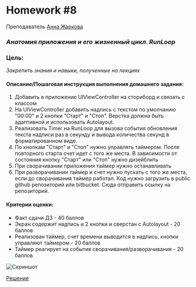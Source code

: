 # Homework #8
Преподаватель [Анна Жаркова][Teacher]
### _Анатомия приложения и его жизненный цикл. RunLoop_
### Цель:
 _Закрепить знания и навыки, полученные на лекциях_

#### Описание/Пошаговая инструкция выполнения домашнего задания:
1. Добавить в приложение UIViewController на сториборд и связать с классом
2. На UIViewController добавить надпись с текстом по умолчанию "00:00" и 2 кнопки "Старт" и "Стоп". Верстка должна быть адаптивной и использовать Autolayout.
3. Реализовать Timer на RunLoop для вызова события обновления текста надписи раз в секунду и вывода количества секунд в форматированном виде.
4. По кнопкам "Старт" и "Стоп" нужно управлять таймером. После повторного старта счет идет с того же места. В зависимости от состояния кнопку "Старт" или "Стоп" нужно дизейблить
5. При сворачивании приложения таймер нужно останавливать
6. При разворачивании таймер и счет нужно пускать с того же места, если до сворачивания таймер работал.
Код нужно загрузить в public github репозиторий или bitbucket. Сюда отправить ссылку на репозиторий.



#### Критерии оценки:
- Факт сдачи ДЗ - 40 баллов
- Экран содержит надпись и 2 кнопки и сверстан с Autolayout - 20 баллов
- Реализован таймер, счет времени выводится в надпись, кнопки управляют таймером - 20 баллов
- Таймер реагирует на события сворачивания/разворачивания - 20 баллов


![Скриншот](https://github.com/DaniilYarmolenko/Otus_GPB/blob/dev_homework/Homework/%238_RunLoop/image.png=200x400)

[Решение][rep]

[Teacher]: <https://career.habr.com/anioutka>

[rep]: <https://github.com/DaniilYarmolenko/Otus_GPB/tree/homework/Homework/%238_RunLoop/TimerBase_GPB>


